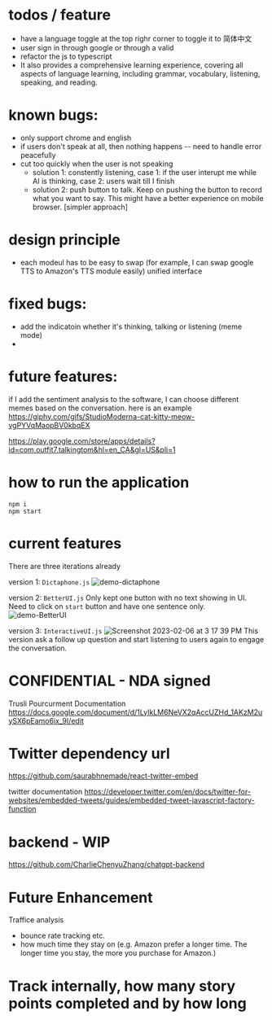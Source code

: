 # todos / feature

- have a language toggle at the top righr corner to toggle it to 简体中文
- user sign in through google or through a valid
- refactor the js to typescript
- It also provides a comprehensive learning experience, covering all aspects of
  language learning, including grammar, vocabulary, listening,
  speaking, and reading.

# known bugs:

- only support chrome and english
- if users don't speak at all, then nothing happens -- need to handle error peacefully
- cut too quickly when the user is not speaking
  - solution 1: constently listening, case 1: if the user interupt me while AI is thinking, case 2: users wait till I finish
  - solution 2: push button to talk. Keep on pushing the button to record what you want to say. This might have a better experience on mobile browser. [simpler approach]

# design principle

- each modeul has to be easy to swap (for example, I can swap google TTS to Amazon's TTS module easily) unified interface

# fixed bugs:

- add the indicatoin whether it's thinking, talking or listening (meme mode)
-

# future features:

if I add the sentiment analysis to the software, I can choose different memes based on the conversation. here is an example
https://giphy.com/gifs/StudioModerna-cat-kitty-meow-vgPYVqMaopBV0kbqEX

https://play.google.com/store/apps/details?id=com.outfit7.talkingtom&hl=en_CA&gl=US&pli=1

# how to run the application

```
npm i
npm start
```

# current features

There are three iterations already

version 1: `Dictaphone.js`
![demo-dictaphone](https://user-images.githubusercontent.com/22360911/216835597-3dd15e06-4819-44f9-93ad-15dec3f531d4.png)

version 2: `BetterUI.js`
Only kept one button with no text showing in UI. Need to click on `start` button and have one sentence only.
![demo-BetterUI](https://user-images.githubusercontent.com/22360911/216835593-37f9749f-a191-492f-8207-d037a57e1c61.png)

version 3: `InteractiveUI.js`
![Screenshot 2023-02-06 at 3 17 39 PM](https://user-images.githubusercontent.com/22360911/217076113-4a041f37-3a25-402e-8d34-0d0831e04694.png)
This version ask a follow up question and start listening to users again to engage the conversation.

# CONFIDENTIAL - NDA signed

Trusli Pourcurment Documentation
https://docs.google.com/document/d/1LyIkLM6NeVX2qAccUZHd_1AKzM2uySX6pEamo6ix_9I/edit

# Twitter dependency url

https://github.com/saurabhnemade/react-twitter-embed

twitter documentation
https://developer.twitter.com/en/docs/twitter-for-websites/embedded-tweets/guides/embedded-tweet-javascript-factory-function

# backend - WIP

https://github.com/CharlieChenyuZhang/chatgpt-backend

# Future Enhancement

Traffice analysis

- bounce rate tracking etc.
- how much time they stay on (e.g. Amazon prefer a longer time. The longer time you stay, the more you purchase for Amazon.)

# Track internally, how many story points completed and by how long
